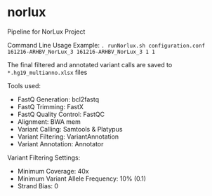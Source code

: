 # norlux

Pipeline for NorLux Project

Command Line Usage Example:
```. runNorlux.sh configuration.conf 161216-ARHBV_NorLux_3 161216-ARHBV_NorLux_3 1 1 ```

The final filtered and annotated variant calls are saved to ```*.hg19_multianno.xlsx``` files

Tools used:
- FastQ Generation: bcl2fastq
- FastQ Trimming: FastX
- FastQ Quality Control: FastQC
- Alignment: BWA mem
- Variant Calling: Samtools & Platypus
- Variant Filtering: VariantAnnotation
- Variant Annotation: Annotator

Variant Filtering Settings:
- Minimum Coverage: 40x
- Minimum Variant Allele Frequency: 10% (0.1)
- Strand Bias: 0
